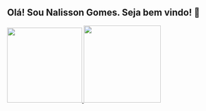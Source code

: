 ## Olá! Sou Nalisson Gomes. Seja bem vindo! 👋
<div>
  <a href="https://github.com/nalissongm">
  <img height="175em" src="https://github-readme-stats.vercel.app/api?username=nalissongm&show_icons=true&theme=dark&include_all_commits=true&count_private=true"/>
  <img height="180px" src="https://github-readme-stats.vercel.app/api/top-langs/?username=nalissongm&layout=compact&langs_count=7&theme=dark"/>
</div>

<!--
**nalissongm/nalissongm** is a ✨ _special_ ✨ repository because its `README.md` (this file) appears on your GitHub profile.

Here are some ideas to get you started:

- 🔭 I’m currently working on ...
- 🌱 I’m currently learning ...
- 👯 I’m looking to collaborate on ...
- 🤔 I’m looking for help with ...
- 💬 Ask me about ...
- 📫 How to reach me: ...
- 😄 Pronouns: ...
- ⚡ Fun fact: ...
-->
